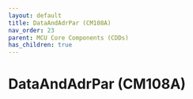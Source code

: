 ```yaml
---
layout: default
title: DataAndAdrPar (CM108A)
nav_order: 23
parent: MCU Core Components (CDDs)
has_children: true
---
```

# DataAndAdrPar (CM108A)

